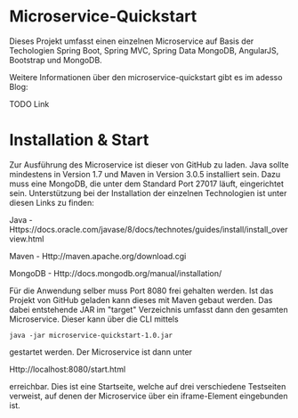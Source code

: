 # Microservice-Quickstart

Dieses Projekt umfasst einen einzelnen Microservice auf Basis der Techologien Spring Boot, 
Spring MVC, Spring Data MongoDB, AngularJS, Bootstrap und MongoDB.

Weitere Informationen über den microservice-quickstart gibt es im adesso Blog: 

TODO Link

# Installation & Start

Zur Ausführung des Microservice ist dieser von GitHub zu laden.
Java sollte mindestens in Version 1.7 und Maven in Version 3.0.5 installiert sein. 
Dazu muss eine MongoDB, die unter dem Standard Port 27017 läuft, eingerichtet sein.
Unterstützung bei der Installation der einzelnen Technologien ist unter diesen Links zu finden:

Java    - Https://docs.oracle.com/javase/8/docs/technotes/guides/install/install_overview.html

Maven   - Http://maven.apache.org/download.cgi

MongoDB - Http://docs.mongodb.org/manual/installation/

Für die Anwendung selber muss Port 8080 frei gehalten werden.
Ist das Projekt von GitHub geladen kann dieses mit Maven gebaut werden. 
Das dabei entstehende JAR im "target" Verzeichnis umfasst dann den gesamten Microservice. 
Dieser kann über die CLI mittels 

```java -jar microservice-quickstart-1.0.jar```

gestartet werden. Der Microservice ist dann unter 

Http://localhost:8080/start.html

erreichbar. Dies ist eine Startseite, welche auf drei verschiedene Testseiten verweist,
auf denen der Microservice über ein iframe-Element eingebunden ist.
